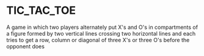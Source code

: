 # TIC_TAC_TOE
A game in which two players alternately put X's and O's in compartments of a figure formed by two vertical lines crossing two horizontal lines and each tries to get a row, column or diagonal of three X's or three O's before the opponent does
